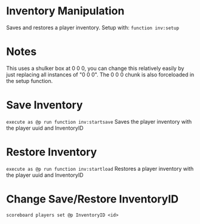 # Inventory Manipulation
Saves and restores a player inventory. Setup with: `function inv:setup`

# Notes
This uses a shulker box at 0 0 0, you can change this relatively easily by just replacing all instances of "0 0 0". The 0 0 0 chunk is also forceloaded in the setup function.

# Save Inventory
`execute as @p run function inv:startsave`
Saves the player inventory with the player uuid and InventoryID

# Restore Inventory
`execute as @p run function inv:startload`
Restores a player inventory with the player uuid and InventoryID

# Change Save/Restore InventoryID
`scoreboard players set @p InventoryID <id>`
